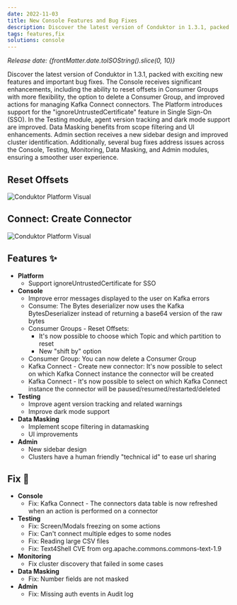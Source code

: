 ```yaml
---
date: 2022-11-03
title: New Console Features and Bug Fixes
description: Discover the latest version of Conduktor in 1.3.1, packed with exciting new features and important bug fixes.
tags: features,fix
solutions: console
---
```


*Release date: {frontMatter.date.toISOString().slice(0, 10)}*

Discover the latest version of Conduktor in 1.3.1, packed with exciting new features and important bug fixes. The Console receives significant enhancements, including the ability to reset offsets in Consumer Groups with more flexibility, the option to delete a Consumer Group, and improved actions for managing Kafka Connect connectors. The Platform introduces support for the "ignoreUntrustedCertificate" feature in Single Sign-On (SSO). In the Testing module, agent version tracking and dark mode support are improved. Data Masking benefits from scope filtering and UI enhancements. Admin section receives a new sidebar design and improved cluster identification. Additionally, several bug fixes address issues across the Console, Testing, Monitoring, Data Masking, and Admin modules, ensuring a smoother user experience.

## Reset Offsets

<img src="/images/changelog/platform/console-reset-offsets.png" alt="Conduktor Platform Visual" />

## Connect: Create Connector

<img src="/images/changelog/platform/console-connect.png" alt="Conduktor Platform Visual" />

## Features ✨

- **Platform**
  - Support ignoreUntrustedCertificate for SSO
- **Console**
  - Improve error messages displayed to the user on Kafka errors
  - Consume: The Bytes deserializer now uses the Kafka BytesDeserializer instead of returning a base64 version of the raw bytes
  - Consumer Groups - Reset Offsets:
    - It's now possible to choose which Topic and which partition to reset
    - New "shift by" option
  - Consumer Group: You can now delete a Consumer Group
  - Kafka Connect - Create new connector: It's now possible to select on which Kafka Connect instance the connector will be created
  - Kafka Connect - It's now possible to select on which Kafka Connect instance the connector will be paused/resumed/restarted/deleted
- **Testing**
  - Improve agent version tracking and related warnings
  - Improve dark mode support
- **Data Masking**
  - Implement scope filtering in datamasking
  - UI improvements
- **Admin**
  - New sidebar design
  - Clusters have a human friendly "technical id" to ease url sharing

## Fix 🔨

- **Console**
  - Fix: Kafka Connect - The connectors data table is now refreshed when an action is performed on a connector
- **Testing**
  - Fix: Screen/Modals freezing on some actions
  - Fix: Can't connect multiple edges to some nodes
  - Fix: Reading large CSV files
  - Fix: Text4Shell CVE from org.apache.commons.commons-text-1.9
- **Monitoring**
  - Fix cluster discovery that failed in some cases
- **Data Masking**
  - Fix: Number fields are not masked
- **Admin**
  - Fix: Missing auth events in Audit log
